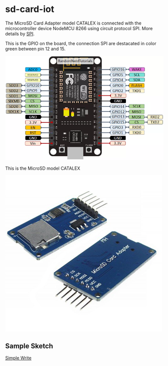 # sd-card-iot

The MicroSD Card Adapter model CATALEX is connected with the microcontroller device NodeMCU 8266 using circuit protocol SPI. More details by [SPI](https://github.com/sganzerla/embarcados-protocolos-comunicacao/tree/master/SPI).

This is the GPIO on the board, the connection SPI are destacated in color green between pin 12 and 15.

![image](./resources/ESP8266-NodeMCU-kit-12-E-pinout-gpio-pin.png)

This is the MicroSD model CATALEX

![image](resources/sd-card-module.jpg)

## Sample Sketch

[Simple Write](./simple-write/README.md)
